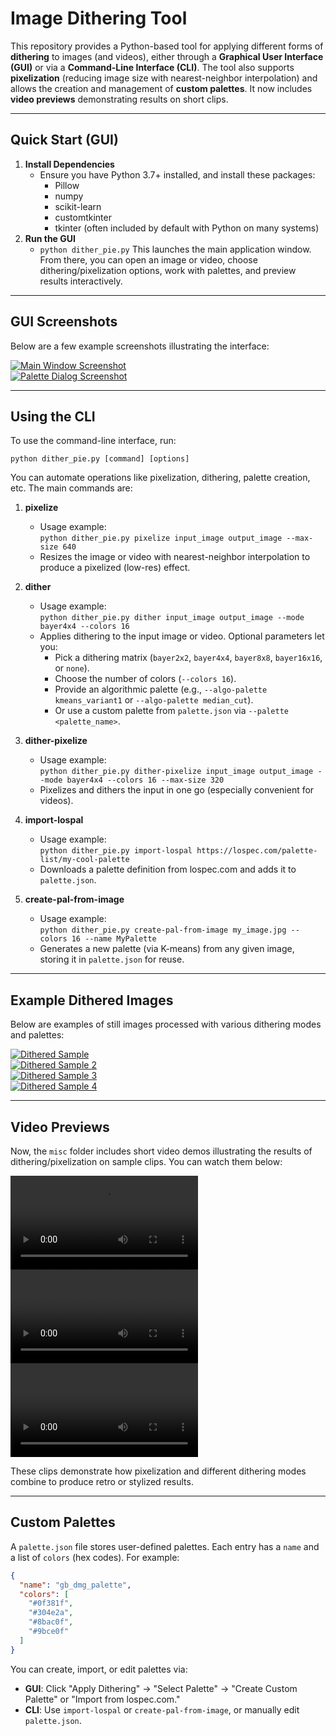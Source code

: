 # Image Dithering Tool

This repository provides a Python-based tool for applying different forms of **dithering** to images (and videos), either through a **Graphical User Interface (GUI)** or via a **Command-Line Interface (CLI)**. The tool also supports **pixelization** (reducing image size with nearest-neighbor interpolation) and allows the creation and management of **custom palettes**. It now includes **video previews** demonstrating results on short clips.

---

## Quick Start (GUI)

1. **Install Dependencies**  
   - Ensure you have Python 3.7+ installed, and install these packages:
     - Pillow
     - numpy
     - scikit-learn
     - customtkinter
     - tkinter (often included by default with Python on many systems)
2. **Run the GUI**  
   - `python dither_pie.py`
   This launches the main application window. From there, you can open an image or video, choose dithering/pixelization options, work with palettes, and preview results interactively.

---

## GUI Screenshots

Below are a few example screenshots illustrating the interface:

[<img src="misc/Screenshot_main_window.jpg" alt="Main Window Screenshot" />](## "Screenshot of the main window")  
[<img src="misc/Screenshot_palette_dialog.jpg" alt="Palette Dialog Screenshot" />](## "Screenshot of the palette dialog")

---

## Using the CLI

To use the command-line interface, run:

`python dither_pie.py [command] [options]`

You can automate operations like pixelization, dithering, palette creation, etc. The main commands are:

1. **pixelize**  
   - Usage example:  
     `python dither_pie.py pixelize input_image output_image --max-size 640`
   - Resizes the image or video with nearest-neighbor interpolation to produce a pixelized (low-res) effect.

2. **dither**  
   - Usage example:  
     `python dither_pie.py dither input_image output_image --mode bayer4x4 --colors 16`
   - Applies dithering to the input image or video. Optional parameters let you:
     - Pick a dithering matrix (`bayer2x2`, `bayer4x4`, `bayer8x8`, `bayer16x16`, or `none`).
     - Choose the number of colors (`--colors 16`).
     - Provide an algorithmic palette (e.g., `--algo-palette kmeans_variant1` or `--algo-palette median_cut`).
     - Or use a custom palette from `palette.json` via `--palette <palette_name>`.

3. **dither-pixelize**  
   - Usage example:  
     `python dither_pie.py dither-pixelize input_image output_image --mode bayer4x4 --colors 16 --max-size 320`
   - Pixelizes and dithers the input in one go (especially convenient for videos).

4. **import-lospal**  
   - Usage example:  
     `python dither_pie.py import-lospal https://lospec.com/palette-list/my-cool-palette`
   - Downloads a palette definition from lospec.com and adds it to `palette.json`.

5. **create-pal-from-image**  
   - Usage example:  
     `python dither_pie.py create-pal-from-image my_image.jpg --colors 16 --name MyPalette`
   - Generates a new palette (via K-means) from any given image, storing it in `palette.json` for reuse.


---

## Example Dithered Images

Below are examples of still images processed with various dithering modes and palettes:

[<img src="misc/grid_image.png" alt="Dithered Sample" />](## "7cats / Roberta")  
[<img src="misc/grid_image2.png" alt="Dithered Sample 2" />](## "ink / inksgirls")  
[<img src="misc/grid_image3.png" alt="Dithered Sample 3" />](## "asagi ryo sample")  
[<img src="misc/grid_image4.png" alt="Dithered Sample 4" />](## "kenomotsu yukuwa / MiSide")

---

## Video Previews

Now, the `misc` folder includes short video demos illustrating the results of dithering/pixelization on sample clips. You can watch them below:

<video src="https://github.com/user-attachments/assets/51eeacd6-c3bb-4e4e-9249-bcc954649c68"></video>
<video src="https://github.com/user-attachments/assets/f81f9e8a-4cb4-4acf-8619-96709243e227"></video>
<video src="https://github.com/user-attachments/assets/8ba5a42c-407b-48f5-95ea-6cf6d941b219"></video>

These clips demonstrate how pixelization and different dithering modes combine to produce retro or stylized results.

---

## Custom Palettes

A `palette.json` file stores user-defined palettes. Each entry has a `name` and a list of `colors` (hex codes). For example:

```json
{
  "name": "gb_dmg_palette",
  "colors": [
    "#0f381f",
    "#304e2a",
    "#8bac0f",
    "#9bce0f"
  ]
}
```

You can create, import, or edit palettes via:

- **GUI**: Click "Apply Dithering" -> "Select Palette" -> "Create Custom Palette" or "Import from lospec.com."
- **CLI**: Use `import-lospal` or `create-pal-from-image`, or manually edit `palette.json`.

